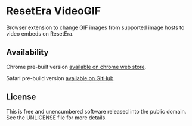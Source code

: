 ResetEra VideoGIF
======

Browser extension to change GIF images from supported image hosts to video embeds on ResetEra.


Availability
------------
Chrome pre-built version [available on chrome web store](https://chrome.google.com/webstore/detail/resetera-videogif/ngflmhekplldeikgidmpnnpkjpohcmbe).

Safari pre-build version [available on GitHub](https://github.com/Ludophonic/ReseteraVideoGif/raw/master/build/eravidgif.safariextz).

License
-------
This is free and unencumbered software released into the public domain. See the UNLICENSE file for more details.
